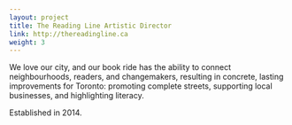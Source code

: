 ```yaml
---
layout: project
title: The Reading Line Artistic Director
link: http://thereadingline.ca
weight: 3
---
```

We love our city, and our book ride has the ability to connect neighbourhoods, readers, and changemakers, resulting in concrete, lasting improvements for Toronto: promoting complete streets, supporting local businesses, and highlighting literacy.

Established in 2014.
